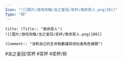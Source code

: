 ```yaml
---
Icon: "![[图片/游戏攻略/龙之皇冠/奖杯/救命恩人.png|30]]"
Type: "铜"
---
```

```ad-common-bronze-trophy
title: (Title:: "救命恩人")
![[图片/游戏攻略/龙之皇冠/奖杯/救命恩人.png|100]]

(Comment:: "消耗自己的生命點數讓其他玩者角色接關")
```

#龙之皇冠/奖杯 #奖杯 #奖杯/铜
